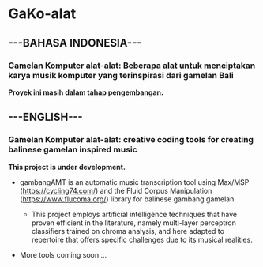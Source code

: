 # GaKo-alat
## ---BAHASA INDONESIA---
### Gamelan Komputer alat-alat: Beberapa alat untuk menciptakan karya musik komputer yang terinspirasi dari gamelan Bali
**Proyek ini masih dalam tahap pengembangan.**
## ---ENGLISH---
### Gamelan Komputer alat-alat: creative coding tools for creating balinese gamelan inspired music
**This project is under development.**

* gambangAMT is an automatic music transcription tool using Max/MSP (https://cycling74.com/) and the Fluid Corpus Manipulation (https://www.flucoma.org/) library for balinese gambang gamelan.

  * This project employs artificial intelligence techniques that have proven efficient in the literature, namely multi-layer perceptron classifiers trained on chroma analysis, and here adapted to repertoire that offers specific challenges due to its musical realities.
  
* More tools coming soon ...
